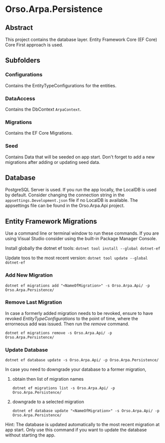 # Orso.Arpa.Persistence

## Abstract
This project contains the database layer. Entity Framework Core (EF Core) Core First approach is used.

## Subfolders

### Configurations
Contains the EntityTypeConfigurations for the entities.

### DataAccess
Contains the DbContext `ArpaContext`.

### Migrations
Contains the EF Core Migrations.

### Seed
Contains Data that will be seeded on app start. Don't forget to add a new migrations after adding or updating seed data.

## Database

PostgreSQL Server is used. If you run the app locally, the LocalDB is used by default. Consider changing
the connection string in the `appsettings.Development.json` file if no LocalDB is available. The appsettings
file can be found in the Orso.Arpa.Api project.

## Entity Framework Migrations
Use a command line or terminal window to run these commands. If you are using Visual Studio consider using the
built-in Package Manager Console.

Install globally the dotnet ef tools: `dotnet tool install --global dotnet-ef`

Update toos to the most recent version: `dotnet tool update --global dotnet-ef`

### Add New Migration
```
dotnet ef migrations add "<NameOfMigration>" -s Orso.Arpa.Api/ -p Orso.Arpa.Persistence/
```

### Remove Last Migration
In case a formerly added migration needs to be revoked, ensure to have revoked *EntityTypeConfigurations* to the point of
time, where the errorneous add was issued. Then run the *remove* command.
```
dotnet ef migrations remove -s Orso.Arpa.Api/ -p Orso.Arpa.Persistence/
```

### Update Database
```
dotnet ef database update -s Orso.Arpa.Api/ -p Orso.Arpa.Persistence/
```
In case you need to downgrade your database to a former migration,

1. obtain then list of migration names
    ```
    dotnet ef migrations list -s Orso.Arpa.Api/ -p Orso.Arpa.Persistence/
    ```
1. downgrade to a selected migration
    ```
    dotnet ef database update "<NameOfMigration>" -s Orso.Arpa.Api/ -p Orso.Arpa.Persistence/
    ```


Hint: The database is updated automatically to the most recent migration at app start. Only use this
command if you want to update the database without starting the app.